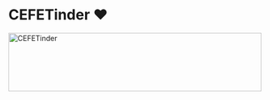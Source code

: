 # CEFETinder ❤️

<img width="499" height="116" alt="CEFETinder" src="https://github.com/user-attachments/assets/e7fd562f-5676-44cd-97d1-a83c0fee56df" />
